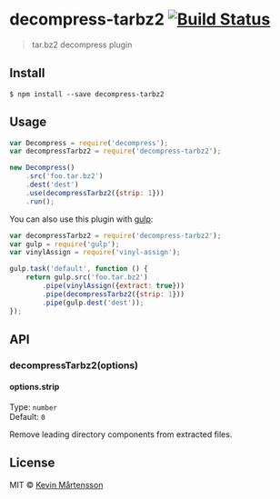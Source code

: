 # decompress-tarbz2 [![Build Status](http://img.shields.io/travis/kevva/decompress-tarbz2.svg?style=flat)](https://travis-ci.org/kevva/decompress-tarbz2)

> tar.bz2 decompress plugin


## Install

```
$ npm install --save decompress-tarbz2
```


## Usage

```js
var Decompress = require('decompress');
var decompressTarbz2 = require('decompress-tarbz2');

new Decompress()
	.src('foo.tar.bz2')
	.dest('dest')
	.use(decompressTarbz2({strip: 1}))
	.run();
```

You can also use this plugin with [gulp](http://gulpjs.com):

```js
var decompressTarbz2 = require('decompress-tarbz2');
var gulp = require('gulp');
var vinylAssign = require('vinyl-assign');

gulp.task('default', function () {
	return gulp.src('foo.tar.bz2')
		.pipe(vinylAssign({extract: true}))
		.pipe(decompressTarbz2({strip: 1}))
		.pipe(gulp.dest('dest'));
});
```


## API

### decompressTarbz2(options)

#### options.strip

Type: `number`  
Default: `0`

Remove leading directory components from extracted files.


## License

MIT © [Kevin Mårtensson](https://github.com/kevva)
